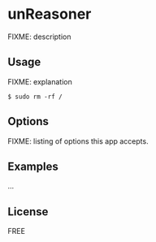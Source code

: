 # unReasoner

FIXME: description

## Usage

FIXME: explanation

    $ sudo rm -rf /

## Options

FIXME: listing of options this app accepts.

## Examples

...

## License

FREE

